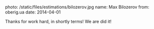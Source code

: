 photo: /static/files/estimations/bilozerov.jpg
name: Max Bilozerov
from: oberig.ua
date: 2014-04-01

Thanks for work hard, in shortly terms! We are did it!